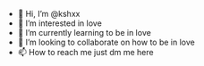 - 👋 Hi, I’m @kshxx
- 👀 I’m interested in love
- 🌱 I’m currently learning to be in love
- 💞️ I’m looking to collaborate on how to be in love
- 📫 How to reach me just dm me here

<!---
kshxx/kshxx is a ✨ special ✨ repository because its `README.md` (this file) appears on your GitHub profile.
You can click the Preview link to take a look at your changes.
--->
